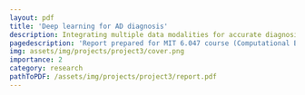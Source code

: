 ```yaml
---
layout: pdf
title: 'Deep learning for AD diagnosis'
description: Integrating multiple data modalities for accurate diagnosis
pagedescription: 'Report prepared for MIT 6.047 course (Computational Biology: Genomes, Networks, Evolution), taught by Dr. Manolis Kellis'
img: assets/img/projects/project3/cover.png
importance: 2
category: research
pathToPDF: /assets/img/projects/project3/report.pdf
---
```


